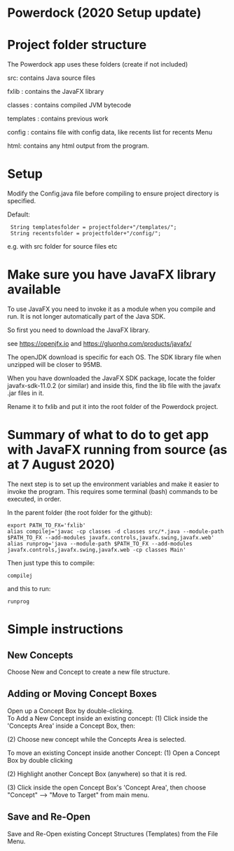 # Powerdock (2020 Setup update)

# Project folder structure

The Powerdock app uses these folders (create if not included)

src: contains Java source files

fxlib : contains the JavaFX library

classes : contains compiled JVM bytecode

templates : contains previous work

config : contains file with config data, like recents list for recents Menu

html: contains any html output from the program.

# Setup

Modify the Config.java file before compiling to ensure project directory is specified.

Default:

```String projectfolder = "";  //This is the current top level folder with the src and fxlib folders in it
 String templatesfolder = projectfolder+"/templates/";
 String recentsfolder = projectfolder+"/config/";
```
e.g. with src folder for source files etc

# Make sure you have JavaFX library available

To use JavaFX you need to invoke it as a module when you compile and run.  It is not longer automatically part of the Java SDK.

So first you need to download the JavaFX library.

see https://openjfx.io and https://gluonhq.com/products/javafx/

The openJDK download is specific for each OS.  The SDK library file when unzipped will be closer to 95MB.

When you have downloaded the JavaFX SDK package, locate the folder javafx-sdk-11.0.2 (or similar) and inside this, find the lib file with the javafx .jar files in it.  

Rename it to fxlib and put it into the root folder of the Powerdock project.

# Summary of what to do to get app with JavaFX running from source (as at 7 August 2020)

The next step is to set up the environment variables and make it easier to invoke the program.  This requires some terminal (bash) commands to be executed, in order.

In the parent folder (the root folder for the github):

```
export PATH_TO_FX='fxlib'
alias compilej='javac -cp classes -d classes src/*.java --module-path $PATH_TO_FX --add-modules javafx.controls,javafx.swing,javafx.web'
alias runprog='java --module-path $PATH_TO_FX --add-modules javafx.controls,javafx.swing,javafx.web -cp classes Main'
```

Then just type this to compile:

```
compilej 
```
and this to run:

```
runprog
```

# Simple instructions

## New Concepts

Choose New and Concept to create a new file structure.

## Adding or Moving Concept Boxes

Open up a Concept Box by double-clicking.  
To Add a New Concept inside an existing concept:
 (1) Click inside the 'Concepts Area' inside a Concept Box, then:
 
 (2) Choose new concept while the Concepts Area is selected.
 
To move an existing Concept inside another Concept:
(1) Open a Concept Box by double clicking 

(2) Highlight another Concept Box (anywhere) so that it is red.

(3) Click inside the open Concept Box's 'Concept Area', then choose "Concept" --> "Move to Target" from main menu.

## Save and Re-Open

Save and Re-Open existing Concept Structures (Templates) from the File Menu.
